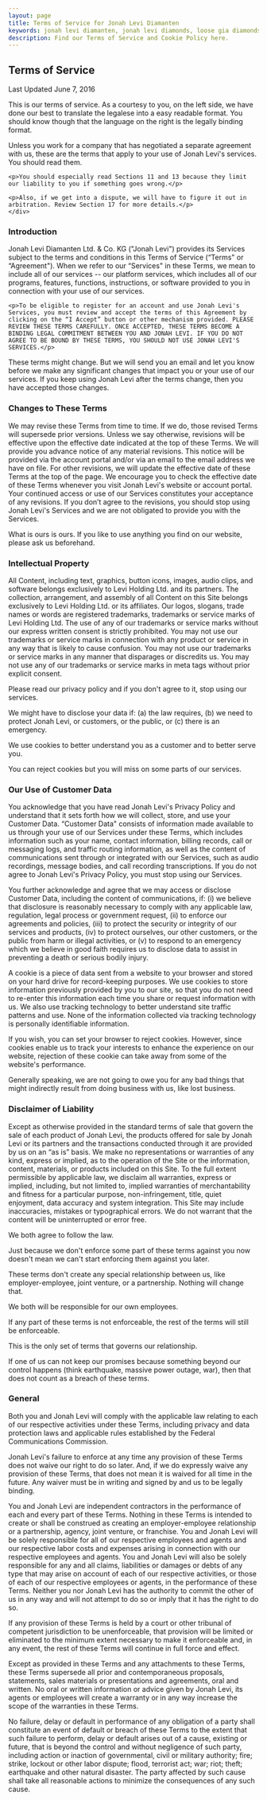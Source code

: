 ```yaml
---
layout: page
title: Terms of Service for Jonah Levi Diamanten
keywords: jonah levi diamanten, jonah levi diamonds, loose gia diamonds, buy gia diamonds online
description: Find our Terms of Service and Cookie Policy here.
---
```


<section>
	<div class="story legal cf">
	<h1>Terms of Service</h1>
	<p class="date">Last Updated June 7, 2016</p>
<p>This is our terms of service. As a courtesy to you, on the left side, we have done our best to translate the legalese into a easy readable format. You should know though that the language on the right is the legally binding format.</p>
<div class="one-half first">
	<div class="easy">
	<p>Unless you work for a company that has negotiated a separate agreement with us, these are the terms that apply to your use of Jonah Levi's services. You should read them.</p>

	<p>You should especially read Sections 11 and 13 because they limit our liability to you if something goes wrong.</p>

	<p>Also, if we get into a dispute, we will have to figure it out in arbitration. Review Section 17 for more details.</p>
	</div>
</div>
<div class="one-half fine-print justify">
<h3>Introduction</h3>
	<p>Jonah Levi Diamanten Ltd. &amp; Co. KG ("Jonah Levi") provides its Services subject to the terms and conditions in this Terms of Service (“Terms" or “Agreement"). When we refer to our “Services" in these Terms, we mean to include all of our services -- our platform services, which includes all of our programs, features, functions, instructions, or software provided to you in connection with your use of our services.</p>

	<p>To be eligible to register for an account and use Jonah Levi's Services, you must review and accept the terms of this Agreement by clicking on the “I Accept” button or other mechanism provided. PLEASE REVIEW THESE TERMS CAREFULLY. ONCE ACCEPTED, THESE TERMS BECOME A BINDING LEGAL COMMITMENT BETWEEN YOU AND JONAH LEVI. IF YOU DO NOT AGREE TO BE BOUND BY THESE TERMS, YOU SHOULD NOT USE JONAH LEVI'S SERVICES.</p>
</div>

<div class="one-half first">
	<p class="easy">These terms might change. But we will send you an email and let you know before we make any significant changes that impact you or your use of our services. If you keep using Jonah Levi after the terms change, then you have accepted those changes.</p>
</div>
<div class="one-half fine-print justify">
<h3>Changes to These Terms</h3>
	We may revise these Terms from time to time. If we do, those revised Terms will supersede prior versions. Unless we say otherwise, revisions will be effective upon the effective date indicated at the top of these Terms. We will provide you advance notice of any material revisions. This notice will be provided via the account portal and/or via an email to the email address we have on file. For other revisions, we will update the effective date of these Terms at the top of the page. We encourage you to check the effective date of these Terms whenever you visit Jonah Levi's website or account portal. Your continued access or use of our Services constitutes your acceptance of any revisions. If you don’t agree to the revisions, you should stop using Jonah Levi's Services and we are not obligated to provide you with the Services.
</div>

<div class="one-half first">
	<p class="easy">What is ours is ours. If you like to use anything you find on our website, please ask us beforehand.</p>
</div>
<div class="one-half fine-print justify">
<h3>Intellectual Property</h3>
<p>All Content, including text, graphics, button icons, images, audio clips, and software belongs exclusively to Levi Holding Ltd. and its partners. The collection, arrangement, and assembly of all Content on this Site belongs exclusively to Levi Holding Ltd. or its affiliates. Our logos, slogans, trade names or words are registered trademarks, trademarks or service marks of Levi Holding Ltd. The use of any of our trademarks or service marks without our express written consent is strictly prohibited. You may not use our trademarks or service marks in connection with any product or service in any way that is likely to cause confusion. You may not use our trademarks or service marks in any manner that disparages or discredits us. You may not use any of our trademarks or service marks in meta tags without prior explicit consent.</p>
</div>

<div class="one-half first">
	<div class="easy">
		<p>Please read our privacy policy and if you don't agree to it, stop using our services.</p>
		<p>We might have to disclose your data if: (a) the law requires, (b) we need to protect Jonah Levi, or customers, or the public, or (c) there is an emergency.</p>
		<p>We use cookies to better understand you as a customer and to better serve you.</p>
		<p>You can reject cookies but you will miss on some parts of our services.</p>
	</div>
</div>
<div class="one-half fine-print justify">
<h3>Our Use of Customer Data</h3>
<p>You acknowledge that you have read Jonah Levi's Privacy Policy and understand that it sets forth how we will collect, store, and use your Customer Data. “Customer Data" consists of information made available to us through your use of our Services under these Terms, which includes information such as your name, contact information, billing records, call or messaging logs, and traffic routing information, as well as the content of communications sent through or integrated with our Services, such as audio recordings, message bodies, and call recording transcriptions. If you do not agree to Jonah Levi's Privacy Policy, you must stop using our Services.</p>

<p>You further acknowledge and agree that we may access or disclose Customer Data, including the content of communications, if: (i) we believe that disclosure is reasonably necessary to comply with any applicable law, regulation, legal process or government request, (ii) to enforce our agreements and policies, (iii) to protect the security or integrity of our services and products, (iv) to protect ourselves, our other customers, or the public from harm or illegal activities, or (v) to respond to an emergency which we believe in good faith requires us to disclose data to assist in preventing a death or serious bodily injury.</p>

<p>A cookie is a piece of data sent from a website to your browser and stored on your hard drive for record-keeping purposes. We use cookies to store information previously provided by you to our site, so that you do not need to re-enter this information each time you share or request information with us. We also use tracking technology to better understand site traffic patterns and use. None of the information collected via tracking technology is personally identifiable information. </p>
<p>If you wish, you can set your browser to reject cookies. However, since cookies enable us to track your interests to enhance the experience on our website, rejection of these cookie can take away from some of the website's performance.</p>
</div>


<div class="one-half first">
	<div class="easy">
<p>Generally speaking, we are not going to owe you for any bad things that might indirectly result from doing business with us, like lost business.</p>
	</div>
</div>
<div class="one-half fine-print justify">
<h3>Disclaimer of Liability</h3>

<p>Except as otherwise provided in the standard terms of sale that govern the sale of each product of Jonah Levi, the products offered for sale by Jonah Levi or its partners and the transactions conducted through it are provided by us on an “as is” basis. We make no representations or warranties of any kind, express or implied, as to the operation of the Site or the information, content, materials, or products included on this Site. To the full extent permissible by applicable law, we disclaim all warranties, express or implied, including, but not limited to, implied warranties of merchantability and fitness for a particular purpose, non-infringement, title, quiet enjoyment, data accuracy and system integration. This Site may include inaccuracies, mistakes or typographical errors. We do not warrant that the content will be uninterrupted or error free. </p>

</div>

<div class="one-half first">
	<div class="easy">
<p>We both agree to follow the law.</p>
<p>Just because we don't enforce some part of these terms against you now doesn't mean we can't start enforcing them against you later.</p>
<p>These terms don't create any special relationship between us, like employer-employee, joint venture, or a partnership. Nothing will change that.

We both will be responsible for our own employees.</p>

<p>If any part of these terms is not enforceable, the rest of the terms will still be enforceable.</p>

<p>This is the only set of terms that governs our relationship.</p>

<p>If one of us can not keep our promises because something beyond our control happens (think earthquake, massive power outage, war), then that does not count as a breach of these terms.</p>
	</div>
</div>
<div class="one-half fine-print justify">
<h3>General</h3>

<p>Both you and Jonah Levi will comply with the applicable law relating to each of our respective activities under these Terms, including privacy and data protection laws and applicable rules established by the Federal Communications Commission. </p>

<p>Jonah Levi's failure to enforce at any time any provision of these Terms does not waive our right to do so later. And, if we do expressly waive any provision of these Terms, that does not mean it is waived for all time in the future. Any waiver must be in writing and signed by and us to be legally binding.</p>

<p>You and Jonah Levi are independent contractors in the performance of each and every part of these Terms. Nothing in these Terms is intended to create or shall be construed as creating an employer-employee relationship or a partnership, agency, joint venture, or franchise. You and Jonah Levi will be solely responsible for all of our respective employees and agents and our respective labor costs and expenses arising in connection with our respective employees and agents. You and Jonah Levi will also be solely responsible for any and all claims, liabilities or damages or debts of any type that may arise on account of each of our respective activities, or those of each of our respective employees or agents, in the performance of these Terms. Neither you nor Jonah Levi has the authority to commit the other of us in any way and will not attempt to do so or imply that it has the right to do so.</p>

<p>If any provision of these Terms is held by a court or other tribunal of competent jurisdiction to be unenforceable, that provision will be limited or eliminated to the minimum extent necessary to make it enforceable and, in any event, the rest of these Terms will continue in full force and effect.</p>

<p>Except as provided in these Terms and any attachments to these Terms, these Terms supersede all prior and contemporaneous proposals, statements, sales materials or presentations and agreements, oral and written. No oral or written information or advice given by Jonah Levi, its agents or employees will create a warranty or in any way increase the scope of the warranties in these Terms.</p>

<p>No failure, delay or default in performance of any obligation of a party shall constitute an event of default or breach of these Terms to the extent that such failure to perform, delay or default arises out of a cause, existing or future, that is beyond the control and without negligence of such party, including action or inaction of governmental, civil or military authority; fire; strike, lockout or other labor dispute; flood, terrorist act; war; riot; theft; earthquake and other natural disaster. The party affected by such cause shall take all reasonable actions to minimize the consequences of any such cause.</p>

</div>


</div>
</section>
<div class="footer-border"></div>